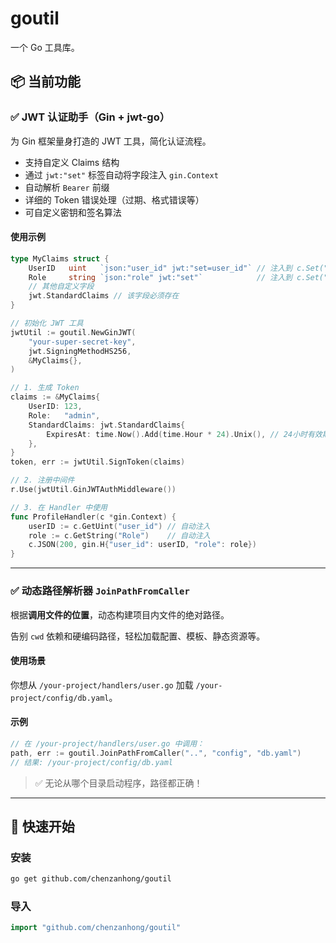 # goutil

一个 Go 工具库。


## 📦 当前功能

### ✅ JWT 认证助手（Gin + jwt-go）

为 Gin 框架量身打造的 JWT 工具，简化认证流程。

- 支持自定义 Claims 结构
- 通过 `jwt:"set"` 标签自动将字段注入 `gin.Context`
- 自动解析 `Bearer` 前缀
- 详细的 Token 错误处理（过期、格式错误等）
- 可自定义密钥和签名算法

#### 使用示例

```go
type MyClaims struct {
    UserID   uint   `json:"user_id" jwt:"set=user_id"` // 注入到 c.Set("user_id", ...)
    Role     string `json:"role" jwt:"set"`            // 注入到 c.Set("Role", ...)
    // 其他自定义字段
    jwt.StandardClaims // 该字段必须存在
}

// 初始化 JWT 工具
jwtUtil := goutil.NewGinJWT(
    "your-super-secret-key", 
    jwt.SigningMethodHS256, 
    &MyClaims{},
)

// 1. 生成 Token
claims := &MyClaims{
    UserID: 123,
    Role:   "admin",
    StandardClaims: jwt.StandardClaims{
        ExpiresAt: time.Now().Add(time.Hour * 24).Unix(), // 24小时有效期
    },
}
token, err := jwtUtil.SignToken(claims)

// 2. 注册中间件
r.Use(jwtUtil.GinJWTAuthMiddleware())

// 3. 在 Handler 中使用
func ProfileHandler(c *gin.Context) {
    userID := c.GetUint("user_id") // 自动注入
    role := c.GetString("Role")    // 自动注入
    c.JSON(200, gin.H{"user_id": userID, "role": role})
}
```

---

### ✅ 动态路径解析器 `JoinPathFromCaller`

根据**调用文件的位置**，动态构建项目内文件的绝对路径。

告别 `cwd` 依赖和硬编码路径，轻松加载配置、模板、静态资源等。

#### 使用场景

你想从 `/your-project/handlers/user.go` 加载 `/your-project/config/db.yaml`。

#### 示例

```go
// 在 /your-project/handlers/user.go 中调用：
path, err := goutil.JoinPathFromCaller("..", "config", "db.yaml")
// 结果: /your-project/config/db.yaml
```

> ✅ 无论从哪个目录启动程序，路径都正确！

---

## 🚀 快速开始

### 安装

```bash
go get github.com/chenzanhong/goutil
```

### 导入

```go
import "github.com/chenzanhong/goutil"
```
